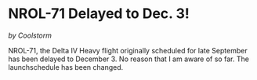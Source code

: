 # NROL-71 Delayed to Dec. 3!
*by Coolstorm*

NROL-71, the Delta IV Heavy flight originally scheduled for late September has been delayed to December 3. No reason that I am aware of so far. The launchschedule has been changed.
